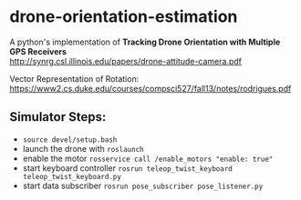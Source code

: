# drone-orientation-estimation
A python's implementation of **Tracking Drone Orientation with Multiple GPS Receivers**  
http://synrg.csl.illinois.edu/papers/drone-attitude-camera.pdf

Vector Representation of Rotation:
https://www2.cs.duke.edu/courses/compsci527/fall13/notes/rodrigues.pdf

## Simulator Steps:
- `source devel/setup.bash`
- launch the drone with `roslaunch`
- enable the motor `rosservice call /enable_motors "enable: true"`
- start keyboard controller `rosrun teleop_twist_keyboard teleop_twist_keyboard.py`
- start data subscriber `rosrun pose_subscriber pose_listener.py`
